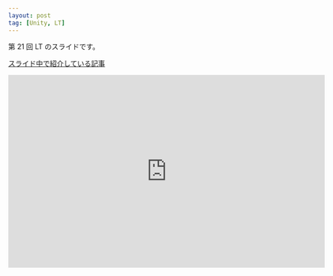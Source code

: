 ```yaml
---
layout: post
tag: [Unity, LT]
---
```


第 21 回 LT のスライドです。

[スライド中で紹介している記事](https://qiita.com/nmxi/items/7950fb12ef925efa276d)

<div class="slide">
  <iframe src="https://docs.google.com/presentation/d/e/2PACX-1vT4oTtAFwnapA1-DWh8vYG_h0limLgdUCjk284_4bEPmqNjXHgd0Xa-zTBVVVV_uBylicaRW6s5pnr7/embed?start=false&loop=false&delayms=3000" frameborder="0" width="640" height="390" allowfullscreen="true" mozallowfullscreen="true" webkitallowfullscreen="true"></iframe>
</div>
